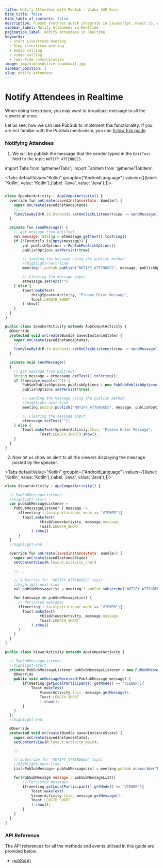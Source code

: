 ```yaml
---
title: Notify Attendees with PubSub - Video SDK Docs
hide_title: false
hide_table_of_contents: false
description: PubSub features quick integrate in Javascript, React JS, Android, IOS, React Native, Flutter with Video SDK to add live video & audio conferencing to your applications.
sidebar_label: Notify Attendees in Realtime
pagination_label: Notify Attendees in Realtime
keywords:
  - Start Livestream meeting
  - Stop Livestream meeting
  - audio calling
  - video calling
  - real-time communication
image: img/videosdklive-thumbnail.jpg
sidebar_position: 1
slug: notify-attendees
---
```


# Notify Attendees in Realtime

When doing livestream, you may want to broadcast message to all the viewers at once.

Let us see, how we can use PubSub to implement this functionality. If you are not familiar with the PubSub mechanism, you can [follow this guide](/android/guide/video-and-audio-calling-api-sdk/collaboration-in-meeting/pubsub).

### Notifying Attendees

1. We will be publish the message that the sender typed in the `EditText` field to the topic `NOTIFY_ATTENDEES`.

import Tabs from '@theme/Tabs';
import TabItem from '@theme/TabItem';

<Tabs
defaultValue="Kotlin"
groupId={"AndroidLanguage"}
values={[{label: 'Kotlin', value: 'Kotlin'},{label: 'Java', value: 'Java'},]}>

<TabItem value="Kotlin">

```js

class SpeakerActivity : AppCompatActivity() {
  override fun onCreate(savedInstanceState: Bundle?) {
    super.onCreate(savedInstanceState)
    //...
    findViewById(R.id.btnSend).setOnClickListener(view -> sendMessage());
  }

  private fun sendMessage() {
    // get message from EditText
    val message: String = etmessage.getText().toString()
    if (!TextUtils.isEmpty(message)) {
        val publishOptions = PubSubPublishOptions()
        publishOptions.setPersist(true)

        // Sending the Message using the publish method
        //highlight-next-line
        meeting!!.pubSub.publish("NOTIFY_ATTENDEES", message, publishOptions)

        // Clearing the message input
        etmessage.setText("")
    } else {
        Toast.makeText(
            this@SpeakerActivity, "Please Enter Message",
            Toast.LENGTH_SHORT
        ).show()
    }
  }
}
```

</TabItem>

<TabItem value="Java">

```js
public class SpeakerActivity extends AppCompatActivity {
  @Override
  protected void onCreate(Bundle savedInstanceState) {
    super.onCreate(savedInstanceState);
    //...
    findViewById(R.id.btnSend).setOnClickListener(view -> sendMessage());
  }

  private void sendMessage()
  {
    // get message from EditText
    String message = etmessage.getText().toString();
    if (!message.equals("")) {
        PubSubPublishOptions publishOptions = new PubSubPublishOptions();
        publishOptions.setPersist(true);

        // Sending the Message using the publish method
        //highlight-next-line
        meeting.pubSub.publish("NOTIFY_ATTENDEES", message, publishOptions);

        // Clearing the message input
        etmessage.setText("");
    } else {
        Toast.makeText(SpeakerActivity.this, "Please Enter Message",
                Toast.LENGTH_SHORT).show();
    }
  }
}
```

</TabItem>

</Tabs>

2. Now let us show an alert to all the viewers displaying the message posted by the speaker.

<Tabs
defaultValue="Kotlin"
groupId={"AndroidLanguage"}
values={[{label: 'Kotlin', value: 'Kotlin'},{label: 'Java', value: 'Java'},]}>

<TabItem value="Kotlin">

```js
class ViewerActivity : AppCompatActivity() {

  // PubSubMessageListener
  //highlight-start
  var pubSubMessageListener =
    PubSubMessageListener { message ->
      if(meeting!!.localparticipant.mode == "VIEWER"){
        Toast.makeText(
                this@ViewerActivity, message.message,
                Toast.LENGTH_SHORT
            ).show()
      }
  }
  //highlight-end

  override fun onCreate(savedInstanceState: Bundle?) {
    super.onCreate(savedInstanceState)
    setContentView(R.layout.activity_chat)

    //...

    // Subscribe for 'NOTIFY_ATTENDEES' topic
    //highlight-next-line
    val pubSubMessageList = meeting!!.pubSub.subscribe("NOTIFY_ATTENDEES", pubSubMessageListener)

    for (message in pubSubMessageList) {
      // Persisted messages
      if(meeting!!.localparticipant.mode == "VIEWER"){
        Toast.makeText(
                this@ViewerActivity, message.message,
                Toast.LENGTH_SHORT
            ).show()
      }
    }
  }
}
```

</TabItem>

<TabItem value="Java">

```js
public class ViewerActivity extends AppCompatActivity {

  // PubSubMessageListener
  //highlight-start
  private PubSubMessageListener pubSubMessageListener = new PubSubMessageListener() {
    @Override
    public void onMessageReceived(PubSubMessage message) {
        if(meeting.getLocalParticipant().getMode() == "VIEWER"){
            Toast.makeText(
                ViewerActivity.this, message.getMessage(),
                Toast.LENGTH_SHORT
                ).show();
        }
    }
  };
  //highlight-end

  @Override
  protected void onCreate(Bundle savedInstanceState) {
    super.onCreate(savedInstanceState);
    setContentView(R.layout.activity_main);

    //..

    // Subscribe for 'NOTIFY_ATTENDEES' topic
    //highlight-next-line
    List<PubSubMessage> pubSubMessageList = meeting.pubSub.subscribe("NOTIFY_ATTENDEES", pubSubMessageListener);

    for(PubSubMessage message : pubSubMessageList){
        // Persisted messages
        if(meeting.getLocalParticipant().getMode() == "VIEWER"){
            Toast.makeText(
            ViewerActivity.this, message.getMessage(),
            Toast.LENGTH_SHORT
            ).show();
        }
    }
  }
}
```

</TabItem>

</Tabs>

### API Reference

The API references for all the methods and events utilised in this guide are provided below.

- [pubSub()](/android/api/sdk-reference/pubsub-class/introduction)
